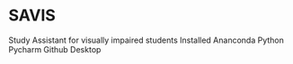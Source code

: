 # SAVIS
Study Assistant for visually impaired students
Installed Ananconda
Python
Pycharm
Github Desktop
